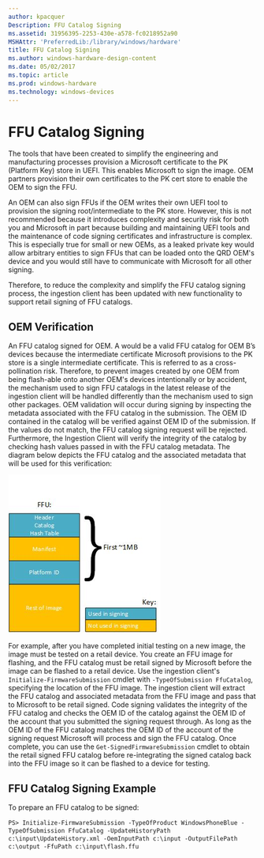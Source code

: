 ```yaml
---
author: kpacquer
Description: FFU Catalog Signing
ms.assetid: 31956395-2253-430e-a578-fc0218952a90
MSHAttr: 'PreferredLib:/library/windows/hardware'
title: FFU Catalog Signing
ms.author: windows-hardware-design-content
ms.date: 05/02/2017
ms.topic: article
ms.prod: windows-hardware
ms.technology: windows-devices
---
```


# FFU Catalog Signing


The tools that have been created to simplify the engineering and manufacturing processes provision a Microsoft certificate to the PK (Platform Key) store in UEFI. This enables Microsoft to sign the image. OEM partners provision their own certificates to the PK cert store to enable the OEM to sign the FFU.

An OEM can also sign FFUs if the OEM writes their own UEFI tool to provision the signing root/intermediate to the PK store. However, this is not recommended because it introduces complexity and security risk for both you and Microsoft in part because building and maintaining UEFI tools and the maintenance of code signing certificates and infrastructure is complex. This is especially true for small or new OEMs, as a leaked private key would allow arbitrary entities to sign FFUs that can be loaded onto the QRD OEM's device and you would still have to communicate with Microsoft for all other signing.

Therefore, to reduce the complexity and simplify the FFU catalog signing process, the ingestion client has been updated with new functionality to support retail signing of FFU catalogs.

## <span id="OEM_Verification"></span><span id="oem_verification"></span><span id="OEM_VERIFICATION"></span>OEM Verification


An FFU catalog signed for OEM. A would be a valid FFU catalog for OEM B’s devices because the intermediate certificate Microsoft provisions to the PK store is a single intermediate certificate. This is referred to as a cross-pollination risk. Therefore, to prevent images created by one OEM from being flash-able onto another OEM's devices intentionally or by accident, the mechanism used to sign FFU catalogs in the latest release of the ingestion client will be handled differently than the mechanism used to sign other packages. OEM validation will occur during signing by inspecting the metadata associated with the FFU catalog in the submission. The OEM ID contained in the catalog will be verified against OEM ID of the submission. If the values do not match, the FFU catalog signing request will be rejected. Furthermore, the Ingestion Client will verify the integrity of the catalog by checking hash values passed in with the FFU catalog metadata. The diagram below depicts the FFU catalog and the associated metadata that will be used for this verification:

![ffu catalog signing](images/ffucatalogsigning.jpg)

For example, after you have completed initial testing on a new image, the image must be tested on a retail device. You create an FFU image for flashing, and the FFU catalog must be retail signed by Microsoft before the image can be flashed to a retail device. Use the ingestion client's `Initialize-FirmwareSubmission` cmdlet with `-TypeOfSubmission FfuCatalog`, specifying the location of the FFU image. The ingestion client will extract the FFU catalog and associated metadata from the FFU image and pass that to Microsoft to be retail signed. Code signing validates the integrity of the FFU catalog and checks the OEM ID of the catalog against the OEM ID of the account that you submitted the signing request through. As long as the OEM ID of the FFU catalog matches the OEM ID of the account of the signing request Microsoft will process and sign the FFU catalog. Once complete, you can use the `Get-SignedFirmwareSubmission` cmdlet to obtain the retail signed FFU catalog before re-integrating the signed catalog back into the FFU image so it can be flashed to a device for testing.

## <span id="FFU_Catalog_Signing_Example"></span><span id="ffu_catalog_signing_example"></span><span id="FFU_CATALOG_SIGNING_EXAMPLE"></span>FFU Catalog Signing Example


To prepare an FFU catalog to be signed:

``` syntax
PS> Initialize-FirmwareSubmission -TypeOfProduct WindowsPhoneBlue -TypeOfSubmission FfuCatalog -UpdateHistoryPath c:\input\UpdateHistory.xml -OemInputPath c:\input -OutputFilePath c:\output -FfuPath c:\input\flash.ffu
```

 

 





